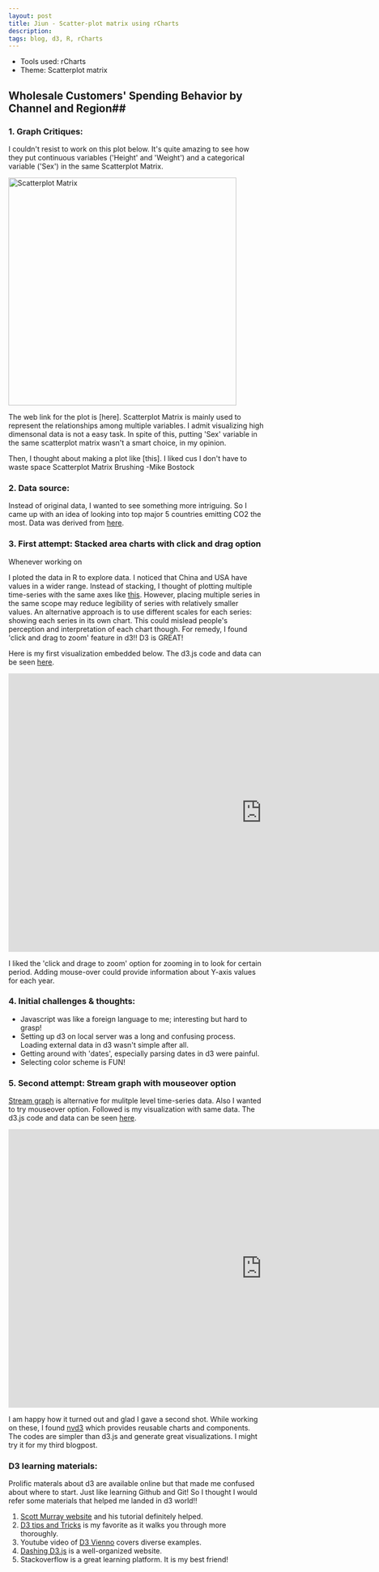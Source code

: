 ```yaml
---
layout: post
title: Jiun - Scatter-plot matrix using rCharts
description:
tags: blog, d3, R, rCharts
---
```


* Tools used: rCharts
* Theme: Scatterplot matrix

## Wholesale Customers' Spending Behavior by Channel and Region##

### 1. Graph Critiques: ###

I couldn't resist to work on this plot below. It's quite amazing to see how they put continuous variables ('Height' and 'Weight') and a categorical variable ('Sex') in the same Scatterplot Matrix. 

<a href="http://www.jmp.com/support/help/images/students.gif, http://www.jmp.com/support/help/Example_of_a_Scatterplot_Matrix.shtml"><img src="http://www.jmp.com/support/help/images/students.gif, http://www.jmp.com/support/help/Example_of_a_Scatterplot_Matrix.shtml" alt="Scatterplot Matrix" width="450" height="450"></a>

The web link for the plot is [here]. Scatterplot Matrix is mainly used to represent the relationships among multiple variables. I admit visualizing high dimensonal data is not a easy task. In spite of this, putting 'Sex' variable in the same scatterplot matrix wasn't a smart choice, in my opinion. 

Then, I thought about making a plot like [this]. I liked cus I don't have to waste space
Scatterplot Matrix Brushing -Mike Bostock


### 2. Data source: ###

Instead of original data, I wanted to see something more intriguing. So I came up with an idea of looking into top major 5 countries emitting CO2 the most. Data was derived from [here](http://tonto.eia.doe.gov/cfapps/ipdbproject/IEDIndex3.cfm?tid=90&pid=44&aid=8). 

### 3. First attempt: Stacked area charts with click and drag option

Whenever working on

I ploted the data in R to explore data. I noticed that China and USA have values in a wider range. Instead of stacking, I thought of plotting multiple time-series with the same axes like [this](http://bl.ocks.org/mbostock/1157787). However, placing multiple series in the same scope may reduce legibility of series with relatively smaller values. An alternative approach is to use different scales for each series: showing each series in its own chart. This could mislead people's perception and interpretation of each chart though. For remedy, I found 'click and drag to zoom' feature in d3!! D3 is GREAT! 

Here is my first visualization embedded below. The d3.js code and data can be seen [here](http://bl.ocks.org/jiun0201/d98c874281f02fdd086e). 

<div align="left"><iframe src="http://bl.ocks.org/jiun0201/raw/d98c874281f02fdd086e/" allowfullscreen="allowfullscreen" frameborder="0" width="1000" height="550"></iframe></div>

I liked the 'click and drage to zoom' option for zooming in to look for certain period. Adding mouse-over could provide information about Y-axis values for each year. 

### 4. Initial challenges & thoughts:
* Javascript was like a foreign language to me; interesting but hard to grasp! 
* Setting up d3 on local server was a long and confusing process. Loading external data in d3 wasn't simple after all. 
* Getting around with 'dates', especially parsing dates in d3 were painful. 
* Selecting color scheme is FUN! 

### 5. Second attempt: Stream graph with mouseover option

[Stream graph](http://bl.ocks.org/mbostock/4060954) is alternative for mulitple level time-series data. Also I wanted to try mouseover option. Followed is my visualization with same data. The d3.js code and data can be seen [here](http://bl.ocks.org/jiun0201/e914be44df65640f8533). 

<div align="left"><iframe src="http://bl.ocks.org/jiun0201/e914be44df65640f8533/" allowfullscreen="allowfullscreen" frameborder="0" width="1000" height="550"></iframe></div>

I am happy how it turned out and glad I gave a second shot. While working on these, I found [nvd3](http://nvd3.org/) which provides reusable charts and components. The codes are simpler than d3.js and generate great visualizations. I might try it for my third blogpost.

### D3 learning materials:
Prolific materals about d3 are available online but that made me confused about where to start. Just like learning Github and Git! So I thought I would refer some materials that helped me landed in d3 world!!

1) [Scott Murray website](http://alignedleft.com/tutorials/d3/) and his tutorial definitely helped. <br>
2) [D3 tips and Tricks](http://thedata.co/sites/thedata.co/files/u1/D3-Tips-and-Tricks_Book_v4.pdf) is my favorite as it walks you through more thoroughly. <br>
3) Youtube video of [D3 Vienno](https://www.youtube.com/user/d3vienno) covers diverse examples. <br>
4) [Dashing D3.js](https://www.dashingd3js.com/) is a well-organized website. <br>
5) Stackoverflow is a great learning platform. It is my best friend!



